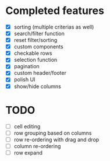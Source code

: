 # Completed features

- [x] sorting (multiple criterias as well)
- [x] search/filter function
- [x] reset filter/sorting
- [x] custom components
- [x] checkable rows
- [x] selection function
- [x] pagination
- [x] custom header/footer
- [x] polish UI
- [x] show/hide columns

# TODO
- [ ] cell editing
- [ ] row grouping based on columns
- [ ] row re-ordering with drag and drop
- [ ] column re-ordering
- [ ] row expand